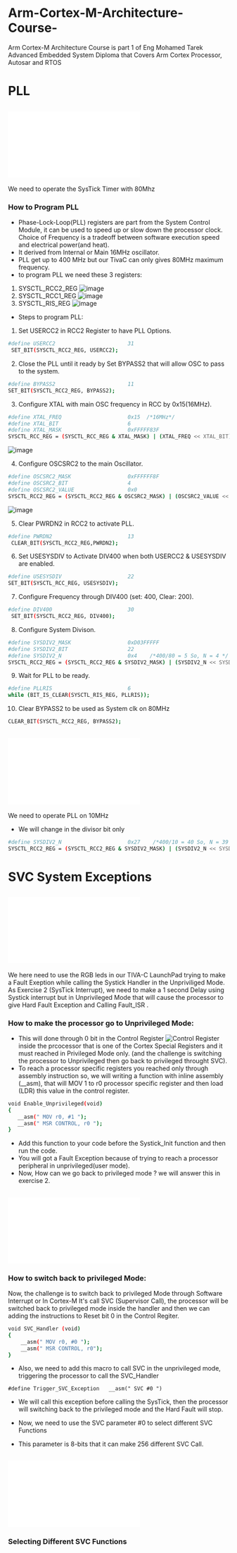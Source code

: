 # Arm-Cortex-M-Architecture-Course-
Arm Cortex-M Architecture Course is part 1 of Eng Mohamed Tarek Advanced Embedded System Diploma that Covers Arm Cortex Processor, Autosar and RTOS 
# PLL
## ![Exercise 1](<PLL_Exercise1/main.c>)
We need to operate the SysTick Timer with 80Mhz
### How to Program PLL
- Phase-Lock-Loop(PLL) registers are part from the System Control Module, it can be used to speed up or slow down the processor clock. Choice of Frequency is a tradeoff between software execution speed and electrical power(and heat). 
- It derived from Internal or Main 16MHz oscillator.
- PLL get up to 400 MHz but our TivaC can only gives 80MHz maximum frequency.
- to program PLL we need these 3 registers:
1. SYSCTL_RCC2_REG ![image](<Images/Run-Mode Clock Configuration 2 (System Control Module).PNG>)
2. SYSCTL_RCC1_REG ![image](<Images/Run-Mode Clock Configuration (System Control Module).PNG>)
3. SYSCTL_RIS_REG  ![image](<Images/Raw Interrupt Status Register (System Control Module).PNG>)
- Steps to program PLL: 
1. Set USERCC2 in RCC2 Register to have PLL Options.
```bash 
#define USERCC2                       31
 SET_BIT(SYSCTL_RCC2_REG, USERCC2);   
 ```
2. Close the PLL until it ready by Set BYPASS2 that will allow OSC to pass to the system.
```bash 
#define BYPASS2                       11
SET_BIT(SYSCTL_RCC2_REG, BYPASS2);
```
3. Configure XTAL with main OSC frequency in RCC by 0x15(16MHz).
```bash 
#define XTAL_FREQ                     0x15  /*16MHz*/
#define XTAL_BIT                      6
#define XTAL_MASK                     0xFFFFF83F
SYSCTL_RCC_REG = (SYSCTL_RCC_REG & XTAL_MASK) | (XTAL_FREQ << XTAL_BIT);
```
 ![image](<Images/XTAL Frequencies.PNG>)

4. Configure OSCSRC2 to the main Oscillator.
```bash 
#define OSCSRC2_MASK                  0xFFFFFF8F
#define OSCSRC2_BIT                   4
#define OSCSRC2_VALUE                 0x0
SYSCTL_RCC2_REG = (SYSCTL_RCC2_REG & OSCSRC2_MASK) | (OSCSRC2_VALUE << OSCSRC2_BIT); 
```
 ![image](<Images/OSCRC2 Selection.PNG>)

5. Clear PWRDN2 in RCC2 to activate PLL.
```bash 
#define PWRDN2                        13
 CLEAR_BIT(SYSCTL_RCC2_REG,PWRDN2);
```
6. Set USESYSDIV to Activate DIV400 when both USERCC2 & USESYSDIV are enabled.
```bash 
#define USESYSDIV                     22
SET_BIT(SYSCTL_RCC_REG, USESYSDIV);
```
7. Configure Frequency through DIV400 (set: 400, Clear: 200).
```bash 
#define DIV400                        30
 SET_BIT(SYSCTL_RCC2_REG, DIV400); 
```
8. Configure System Divison.
```bash 
#define SYSDIV2_MASK                  0xD03FFFFF
#define SYSDIV2_BIT                   22
#define SYSDIV2_N                     0x4    /*400/80 = 5 So, N = 4 */
SYSCTL_RCC2_REG = (SYSCTL_RCC2_REG & SYSDIV2_MASK) | (SYSDIV2_N << SYSDIV2_BIT); 
```
9. Wait for PLL to be ready.
```bash 
#define PLLRIS                        6
while (BIT_IS_CLEAR(SYSCTL_RIS_REG, PLLRIS));        
```
10. Clear BYPASS2 to be used as System clk on 80MHz
```bash 
CLEAR_BIT(SYSCTL_RCC2_REG, BYPASS2);  
```

## ![Exercise 2](<PLL_Exercise2/main.c>)
We need to operate PLL on 10MHz
- We will change in the divisor bit only
```bash
#define SYSDIV2_N                     0x27    /*400/10 = 40 So, N = 39 */
SYSCTL_RCC2_REG = (SYSCTL_RCC2_REG & SYSDIV2_MASK) | (SYSDIV2_N << SYSDIV2_BIT); 
```

# SVC System Exceptions
## ![Exerise 1](<SVC_Exercise 1/main.c>)
We here need to use the RGB leds in our TIVA-C LaunchPad trying to make a Fault Exeption while calling the Systick Handler in the 
Unpriviliged Mode. 
As Exercise 2 (SysTick Interrupt), we need to make a 1 second Delay using Systick interrupt but in Unprivileged Mode that will cause the processor to give Hard Fault Exception and Calling Fault_ISR .

### How to make the processor go to Unprivileged Mode:
- This will done through 0 bit in the Control Register  ![Control Register](<Images/Control Register (Processor Specific).PNG>) inside the prcocessor that is one of the Cortex Special Registers and it must reached in Privileged Mode only. (and the challenge is switching the processor to Unprivileged then go back to privileged throught SVC).
- To reach a processor specific registers you reached only through assembly instruction so, we will writing a function with inline assembly (__asm), that will MOV 1 to r0 processor specific register and then load (LDR) this value in the control register.
```bash
void Enable_Unprivileged(void)
{
   __asm(" MOV r0, #1 ");
   __asm(" MSR CONTROL, r0 ");
}
```
- Add this function to your code before the Systick_Init function and then run the code.
- You will got a Fault Exception because of trying to reach a processor peripheral in unprivileged(user mode).
- Now, How can we go back to privileged mode ? we will answer this in exercise 2.

## ![Exercise 2](<SVC_Exercise 2/main.c>) 

### How to switch back to privileged Mode:
Now, the challenge is to switch back to privileged Mode through Software Interrupt or In Cortex-M It's call SVC (Supervisor Call), the processor will be switched back to privileged mode inside the handler and then we can adding the instructions to Reset bit 0 in the Control Regiter.
```bash 
void SVC_Handler (void)
{
    __asm(" MOV r0, #0 ");
    __asm(" MSR CONTROL, r0");
}
```
- Also, we need to add this macro to call SVC in the unprivileged mode, triggering the processor to call the SVC_Handler
```
#define Trigger_SVC_Exception   __asm(" SVC #0 ")
```
- We will call this exception before calling the SysTick, then the processor will switching back to the privileged mode and the Hard Fault will stop.

- Now, we need to use the SVC parameter #0 to select different SVC Functions
- This parameter is 8-bits that it can make 256 different SVC Call.

## ![Exercise 3](<SVC_Exercise 3/main.c>)
### Selecting Different SVC Functions